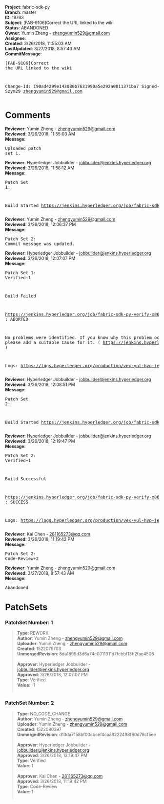 <strong>Project</strong>: fabric-sdk-py<br><strong>Branch</strong>: master<br><strong>ID</strong>: 19763<br><strong>Subject</strong>: [FAB-9106]Correct the URL linked to the wiki<br><strong>Status</strong>: ABANDONED<br><strong>Owner</strong>: Yumin Zheng - zhengyumin529@gmail.com<br><strong>Assignee</strong>:<br><strong>Created</strong>: 3/26/2018, 11:55:03 AM<br><strong>LastUpdated</strong>: 3/27/2018, 8:57:43 AM<br><strong>CommitMessage</strong>:<br><pre>[FAB-9106]Correct the URL linked to the wiki

Change-Id: I90ad4299e143080b7631990a5e292a0011371ba7
Signed-off-by: Szym29 <zhengyumin529@gmail.com>
</pre><h1>Comments</h1><strong>Reviewer</strong>: Yumin Zheng - zhengyumin529@gmail.com<br><strong>Reviewed</strong>: 3/26/2018, 11:55:03 AM<br><strong>Message</strong>: <pre>Uploaded patch set 1.</pre><strong>Reviewer</strong>: Hyperledger Jobbuilder - jobbuilder@jenkins.hyperledger.org<br><strong>Reviewed</strong>: 3/26/2018, 11:58:12 AM<br><strong>Message</strong>: <pre>Patch Set 1:

Build Started https://jenkins.hyperledger.org/job/fabric-sdk-py-verify-x86_64/399/</pre><strong>Reviewer</strong>: Yumin Zheng - zhengyumin529@gmail.com<br><strong>Reviewed</strong>: 3/26/2018, 12:06:37 PM<br><strong>Message</strong>: <pre>Patch Set 2: Commit message was updated.</pre><strong>Reviewer</strong>: Hyperledger Jobbuilder - jobbuilder@jenkins.hyperledger.org<br><strong>Reviewed</strong>: 3/26/2018, 12:07:07 PM<br><strong>Message</strong>: <pre>Patch Set 1: Verified-1

Build Failed 

https://jenkins.hyperledger.org/job/fabric-sdk-py-verify-x86_64/399/ : ABORTED

No problems were identified. If you know why this problem occurred, please add a suitable Cause for it. ( https://jenkins.hyperledger.org/job/fabric-sdk-py-verify-x86_64/399/ )

Logs: https://logs.hyperledger.org/production/vex-yul-hyp-jenkins-3/fabric-sdk-py-verify-x86_64/399</pre><strong>Reviewer</strong>: Hyperledger Jobbuilder - jobbuilder@jenkins.hyperledger.org<br><strong>Reviewed</strong>: 3/26/2018, 12:08:51 PM<br><strong>Message</strong>: <pre>Patch Set 2:

Build Started https://jenkins.hyperledger.org/job/fabric-sdk-py-verify-x86_64/401/</pre><strong>Reviewer</strong>: Hyperledger Jobbuilder - jobbuilder@jenkins.hyperledger.org<br><strong>Reviewed</strong>: 3/26/2018, 12:19:47 PM<br><strong>Message</strong>: <pre>Patch Set 2: Verified+1

Build Successful 

https://jenkins.hyperledger.org/job/fabric-sdk-py-verify-x86_64/401/ : SUCCESS

Logs: https://logs.hyperledger.org/production/vex-yul-hyp-jenkins-3/fabric-sdk-py-verify-x86_64/401</pre><strong>Reviewer</strong>: Kai Chen - 281165273@qq.com<br><strong>Reviewed</strong>: 3/26/2018, 11:19:42 PM<br><strong>Message</strong>: <pre>Patch Set 2: Code-Review+2</pre><strong>Reviewer</strong>: Yumin Zheng - zhengyumin529@gmail.com<br><strong>Reviewed</strong>: 3/27/2018, 8:57:43 AM<br><strong>Message</strong>: <pre>Abandoned</pre><h1>PatchSets</h1><h3>PatchSet Number: 1</h3><blockquote><strong>Type</strong>: REWORK<br><strong>Author</strong>: Yumin Zheng - zhengyumin529@gmail.com<br><strong>Uploader</strong>: Yumin Zheng - zhengyumin529@gmail.com<br><strong>Created</strong>: 1522079703<br><strong>UnmergedRevision</strong>: 8da1899d3d6a74c0011311d7fcbbf13b2fae4506<br><br><strong>Approver</strong>: Hyperledger Jobbuilder - jobbuilder@jenkins.hyperledger.org<br><strong>Approved</strong>: 3/26/2018, 12:07:07 PM<br><strong>Type</strong>: Verified<br><strong>Value</strong>: -1<br><br></blockquote><h3>PatchSet Number: 2</h3><blockquote><strong>Type</strong>: NO_CODE_CHANGE<br><strong>Author</strong>: Yumin Zheng - zhengyumin529@gmail.com<br><strong>Uploader</strong>: Yumin Zheng - zhengyumin529@gmail.com<br><strong>Created</strong>: 1522080397<br><strong>UnmergedRevision</strong>: d13da7158bf00cbcef4caa8222498f80d78cf5ee<br><br><strong>Approver</strong>: Hyperledger Jobbuilder - jobbuilder@jenkins.hyperledger.org<br><strong>Approved</strong>: 3/26/2018, 12:19:47 PM<br><strong>Type</strong>: Verified<br><strong>Value</strong>: 1<br><br><strong>Approver</strong>: Kai Chen - 281165273@qq.com<br><strong>Approved</strong>: 3/26/2018, 11:19:42 PM<br><strong>Type</strong>: Code-Review<br><strong>Value</strong>: 1<br><br></blockquote>